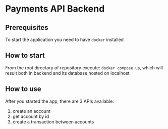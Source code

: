 # Payments API Backend

## Prerequisites
To start the application you need to have `docker` installed

## How to start
From the root directory of repository execute:
`docker compose up`, which will result both in backend and its database hosted on localhost

## How to use
After you started the app, there are 3 APIs available:
1. create an account
2. get account by id
3. create a transaction between accounts